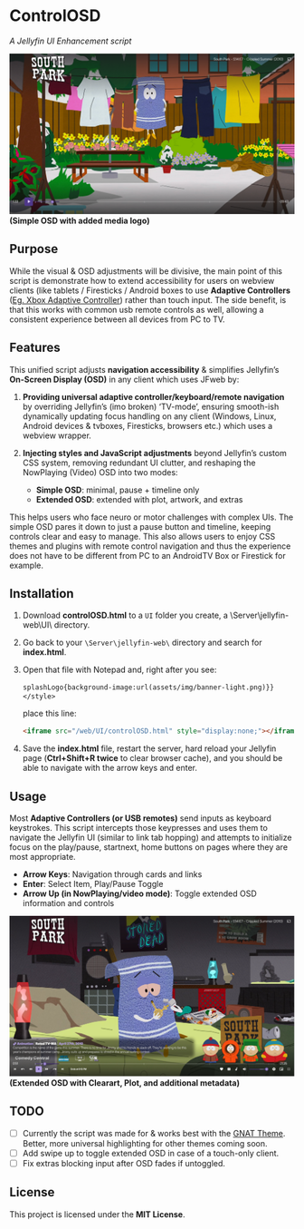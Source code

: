 # ControlOSD  
*A Jellyfin UI Enhancement script*


![1](https://github.com/JSethCreates/jellyfin-script-controlOSD/blob/main/screenshots/1.PNG?raw=true)
**(Simple OSD with added media logo)**

## Purpose  
While the visual & OSD adjustments will be divisive, the main point of this script is demonstrate how to extend accessibility for users on webview clients (like tablets / Firesticks / Android boxes to use **Adaptive Controllers** ([Eg. Xbox Adaptive Controller](https://www.xbox.com/en-US/accessories/controllers/xbox-adaptive-joystick)) rather than touch input. The side benefit, is that this works with common usb remote controls as well, allowing a consistent experience between all devices from PC to TV.

## Features  
This unified script adjusts **navigation accessibility** & simplifies Jellyfin’s **On-Screen Display (OSD)** in any client which uses JFweb by:  

1. **Providing universal adaptive controller/keyboard/remote navigation** by overriding Jellyfin’s (imo broken) ‘TV-mode’, ensuring smooth-ish dynamically updating focus handling on any client (Windows, Linux, Android devices & tvboxes, Firesticks, browsers etc.) which uses a webview wrapper.  

2. **Injecting styles and JavaScript adjustments** beyond Jellyfin’s custom CSS system, removing redundant UI clutter, and reshaping the NowPlaying (Video) OSD into two modes:  
   - **Simple OSD**: minimal, pause + timeline only  
   - **Extended OSD**: extended with plot, artwork, and extras  

This helps users who face neuro or motor challenges with complex UIs. The simple OSD pares it down to just a pause button and timeline, keeping controls clear and easy to manage. This also allows users to enjoy CSS themes and plugins with remote control navigation and thus the experience does not have to be different from PC to an AndroidTV Box or Firestick for example. 


## Installation  
1. Download **controlOSD.html** to a `UI` folder you create, a \Server\jellyfin-web\UI\ directory.  

2. Go back to your `\Server\jellyfin-web\` directory and search for **index.html**.  

3. Open that file with Notepad and, right after you see:  
   ```
   splashLogo{background-image:url(assets/img/banner-light.png)}}</style>
   ```  
   place this line:  
   ```html
   <iframe src="/web/UI/controlOSD.html" style="display:none;"></iframe>
   ```  

4. Save the **index.html** file, restart the server, hard reload your Jellyfin page (**Ctrl+Shift+R twice** to clear browser cache), and you should be able to navigate with the arrow keys and enter.  

## Usage  
Most **Adaptive Controllers (or USB remotes)** send inputs as keyboard keystrokes. This script intercepts those keypresses and uses them to navigate the Jellyfin UI (similar to link tab hopping) and attempts to initialize focus on the play/pause, startnext, home buttons on pages where they are most appropriate.  

- **Arrow Keys**: Navigation through cards and links  
- **Enter**: Select Item, Play/Pause Toggle  
- **Arrow Up (in NowPlaying/video mode)**: Toggle extended OSD information and controls  

![2](https://github.com/JSethCreates/jellyfin-script-controlOSD/blob/main/screenshots/2.PNG?raw=true)
**(Extended OSD with Clearart, Plot, and additional metadata)**

## TODO  
- [ ] Currently the script was made for & works best with the [GNAT Theme](https://github.com/JSethCreates/jellyfin-theme-sethstyle). Better, more universal highlighting for other themes coming soon.  
- [ ] Add swipe up to toggle extended OSD in case of a touch-only client.  
- [ ] Fix extras blocking input after OSD fades if untoggled.  

## License  
This project is licensed under the **MIT License**.  
